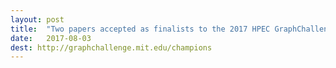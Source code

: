 ```yaml
---
layout: post
title:  "Two papers accepted as finalists to the 2017 HPEC GraphChallenge!"
date:   2017-08-03
dest: http://graphchallenge.mit.edu/champions
---
```


